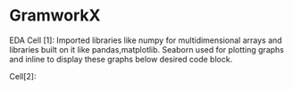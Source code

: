 # GramworkX
EDA
Cell [1]:
Imported libraries like numpy for multidimensional arrays and libraries built on it like pandas,matplotlib.
Seaborn used for plotting graphs and inline to display these graphs below desired code block.

Cell[2]:

